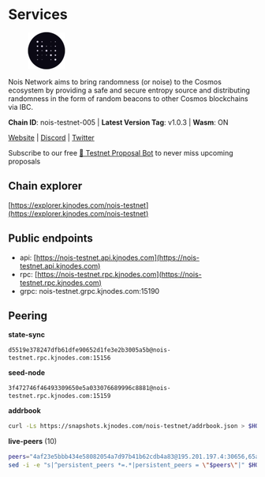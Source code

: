 # Services

<figure><img src="https://raw.githubusercontent.com/kj89/cosmos-images/main/logos/nois.png" alt=""><figcaption></figcaption></figure>

Nois Network aims to bring randomness (or noise)  to the Cosmos ecosystem by providing a safe and  secure entropy source and distributing randomness  in the form of random beacons to other Cosmos blockchains via IBC.

**Chain ID**: nois-testnet-005 | **Latest Version Tag**: v1.0.3 | **Wasm**: ON

[Website](https://nois.network) | [Discord](https://discord.gg/dHdpwtEb6F) | [Twitter](https://twitter.com/NoisRNG)



Subscribe to our free [🤖 Testnet Proposal Bot](https://t.me/kjnodes_testnet_proposal_bot) to never miss upcoming proposals


## Chain explorer
[https://explorer.kjnodes.com/nois-testnet](https://explorer.kjnodes.com/nois-testnet)

## Public endpoints

* api: [https://nois-testnet.api.kjnodes.com](https://nois-testnet.api.kjnodes.com)
* rpc: [https://nois-testnet.rpc.kjnodes.com](https://nois-testnet.rpc.kjnodes.com)
* grpc: nois-testnet.grpc.kjnodes.com:15190

## Peering

**state-sync**

```text
d5519e378247dfb61dfe90652d1fe3e2b3005a5b@nois-testnet.rpc.kjnodes.com:15156
```

**seed-node**

```text
3f472746f46493309650e5a033076689996c8881@nois-testnet.rpc.kjnodes.com:15159
```

**addrbook**
```bash
curl -Ls https://snapshots.kjnodes.com/nois-testnet/addrbook.json > $HOME/.noisd/config/addrbook.json
```

**live-peers** (10)
```bash
peers="4af23e5bbb434e58082054a7d97b41b62cdb4a83@195.201.197.4:30656,65acf20f39df51e09027a2f204e359d57823a995@65.108.72.253:21656,457a8e8dcb3bef4d7a6fd7fcb3b97d1282ca029c@65.108.206.118:60856,6d6164cd45c7c65ab76abd40f5ff683f72e7f50f@65.109.92.241:40136,d5519e378247dfb61dfe90652d1fe3e2b3005a5b@65.109.68.190:15156,08b081a1791ff0a8fdfa1d8e4a3c7e17af7a91aa@65.109.158.90:37656,2403cecea3dc5c6bcac9ff964095ac673fbc02ef@65.109.39.223:26636,af4401e79346aa7309d9e11080a5b71fd3cff283@65.109.56.215:26656,00c205b11dc2d2295749810722bb2e995a24c0c1@95.216.14.58:60656,d5d9d4b0af4c4ee119cd640fbbca72ff96f5c8c0@209.126.81.240:26631"
sed -i -e "s|^persistent_peers *=.*|persistent_peers = \"$peers\"|" $HOME/.noisd/config/config.toml
```
